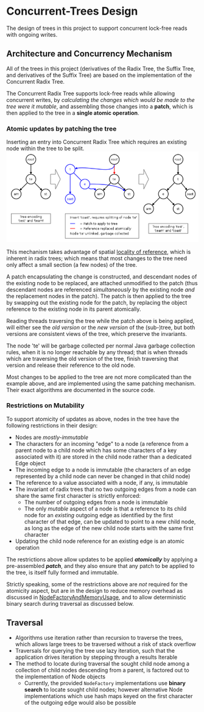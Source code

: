 # Concurrent-Trees Design #

The design of trees in this project to support concurrent lock-free reads with ongoing writes.

## Architecture and Concurrency Mechanism ##
All of the trees in this project (derivatives of the Radix Tree, the Suffix Tree, and derivatives of the Suffix Tree) are based on the implementation of the Concurrent Radix Tree.

The Concurrent Radix Tree supports lock-free reads while allowing concurrent writes, by _calculating the changes which would be made to the tree were it mutable_, and assembling those changes into a **patch**, which is then applied to the tree in a **single atomic operation**.

### Atomic updates by patching the tree ###
Inserting an entry into Concurrent Radix Tree which requires an existing node within the tree to be split.
![tree-apply-patch.png](images/tree-apply-patch.png)

This mechanism takes advantage of spatial [locality of reference](http://en.wikipedia.org/wiki/Locality_of_reference), which is inherent in radix trees; which means that most changes to the tree need only affect a small section (a few nodes) of the tree.

A patch encapsulating the change is constructed, and descendant nodes of the existing node to be replaced, are attached unmodified to the patch (thus descendant nodes are referenced  _simultaneously_ by the existing node _and_ the replacement nodes in the patch). The patch is then applied to the tree by swapping out the existing node for the patch, by replacing the object reference to the existing node in its parent atomically.

Reading threads traversing the tree while the patch above is being applied, will either see the _old version_ or the _new version_ of the (sub-)tree, but both versions are consistent views of the tree, which preserve the invariants.

The node 'te' will be garbage collected per normal Java garbage collection rules, when it is no longer reachable by any thread; that is when threads which are traversing the old version of the tree, finish traversing that version and release their reference to the old node.

Most changes to be applied to the tree are not more complicated than the example above, and are implemented using the same patching mechanism. Their exact algorithms are documented in the source code.

### Restrictions on Mutability ###
To support atomicity of updates as above, nodes in the tree have the following restrictions in their design:
  * Nodes are _mostly-immutable_
  * The characters for an incoming "edge" to a node (a reference from a parent node to a child node which has some characters of a key associated with it) are stored in the child node rather than a dedicated Edge object
  * The incoming edge to a node is immutable (the characters of an edge represented by a child node can never be changed in that child node)
  * The reference to a value associated with a node, if any, is immutable
  * The invariant of radix trees that no two outgoing edges from a node can share the same first character is strictly enforced:
    * The number of outgoing edges from a node is immutable
    * The only _mutable_ aspect of a node is that a reference to its child node for an _existing_ outgoing edge as identified by the first character of that edge, can be updated to point to a new child node, as long as the edge of the new child node starts with the same first character
  * Updating the child node reference for an existing edge is an atomic operation

The restrictions above allow updates to be applied _**atomically**_ by applying a pre-assembled _**patch**_, and they also ensure that any patch to be applied to the tree, is itself fully formed and immutable.

Strictly speaking, some of the restrictions above are _not_ required for the atomicity aspect, but are in the design to reduce memory overhead as discussed in [NodeFactoryAndMemoryUsage](NodeFactoryAndMemoryUsage.md), and to allow deterministic binary search during traversal as discussed below.

## Traversal ##
  * Algorithms use iteration rather than recursion to traverse the trees, which allows large trees to be traversed without a risk of stack overflow
  * Traversals for querying the tree use lazy iteration, such that the application drives iteration by stepping through a results Iterable
  * The method to locate during traversal the sought child node among a collection of child nodes descending from a parent, is factored out to the implementation of Node objects
    * Currently, the provided `NodeFactory` implementations use **binary search** to locate sought child nodes; however alternative Node implementations which use hash maps keyed on the first character of the outgoing edge would also be possible